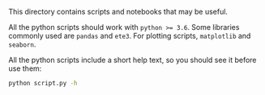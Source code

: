 This directory contains scripts and notebooks that may be useful.

All the python scripts should work with `python >= 3.6`. Some libraries commonly used are
`pandas` and `ete3`. For plotting scripts, `matplotlib` and `seaborn`.

All the python scripts include a short help text, so you should see it before use them:

```sh
python script.py -h
```
